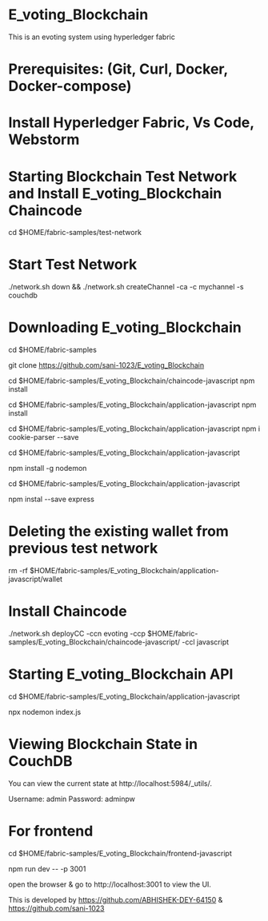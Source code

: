 # E_voting_Blockchain

This is an evoting system using hyperledger fabric


# Prerequisites: (Git, Curl, Docker, Docker-compose)

# Install Hyperledger Fabric, Vs Code, Webstorm 


# Starting Blockchain Test Network and Install E_voting_Blockchain Chaincode

cd $HOME/fabric-samples/test-network

# Start Test Network
./network.sh down && ./network.sh createChannel -ca -c mychannel -s couchdb


# Downloading E_voting_Blockchain

cd $HOME/fabric-samples

git clone https://github.com/sani-1023/E_voting_Blockchain

cd $HOME/fabric-samples/E_voting_Blockchain/chaincode-javascript
npm install

cd $HOME/fabric-samples/E_voting_Blockchain/application-javascript
npm install

cd $HOME/fabric-samples/E_voting_Blockchain/application-javascript 
 npm i cookie-parser --save

cd $HOME/fabric-samples/E_voting_Blockchain/application-javascript

npm install -g nodemon

cd $HOME/fabric-samples/E_voting_Blockchain/application-javascript 

npm instal --save express



# Deleting the existing wallet from previous test network
rm -rf $HOME/fabric-samples/E_voting_Blockchain/application-javascript/wallet

# Install Chaincode
./network.sh deployCC -ccn evoting -ccp $HOME/fabric-samples/E_voting_Blockchain/chaincode-javascript/ -ccl javascript

# Starting E_voting_Blockchain API

cd $HOME/fabric-samples/E_voting_Blockchain/application-javascript

npx nodemon index.js

# Viewing Blockchain State in CouchDB

You can view the current state at http://localhost:5984/_utils/.

Username: admin
Password: adminpw






# For frontend

cd $HOME/fabric-samples/E_voting_Blockchain/frontend-javascript

npm run dev -- -p 3001

open the browser & go to http://localhost:3001 to view the UI.




This is developed by https://github.com/ABHISHEK-DEY-64150  & https://github.com/sani-1023
